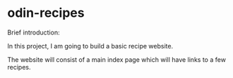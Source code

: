 # odin-recipes

Brief introduction:

In this project, I am going to build a basic recipe website.

The website will consist of a main index page which will have links to a few recipes. 
